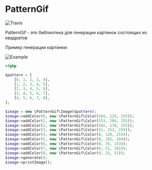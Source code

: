 PatternGif
========
![Travis](https://travis-ci.org/MironowDW/PatternGif.svg?branch=master)

PatternGif - это библиотека для генерации картинок состоящих из квадратов

Пример генерации картинки:

![Example](http://cs14107.vk.me/c614721/v614721749/771c/A52D_c0tkTc.jpg)

```php
<?php

$pattern = [
    [0, 1, 2, 3, 4],
    [1, 2, 3, 4, 5],
    [2, 3, 4, 5, 6],
    [3, 4, 5, 6, 7],
    [4, 5, 6, 7, 8],
];

$image = new \PatternGif\Image($pattern);
$image->addColor(0, new \PatternGif\Color(204, 229, 255));
$image->addColor(1, new \PatternGif\Color(153, 204, 255));
$image->addColor(2, new \PatternGif\Color(102, 178, 255));
$image->addColor(3, new \PatternGif\Color(51, 153, 255));
$image->addColor(4, new \PatternGif\Color(0, 128, 255));
$image->addColor(5, new \PatternGif\Color(0, 102, 204));
$image->addColor(6, new \PatternGif\Color(0, 76, 153));
$image->addColor(7, new \PatternGif\Color(0, 51, 102));
$image->addColor(8, new \PatternGif\Color(0, 25, 51));
$image->generate();
$image->printImage();
```

